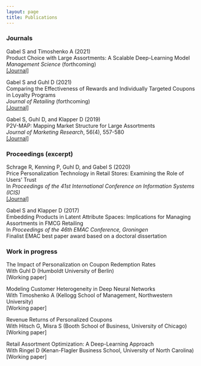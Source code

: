 ```yaml
---
layout: page
title: Publications
---
```



### Journals

Gabel S and Timoshenko A (2021) <br>
Product Choice with Large Assortments: A Scalable Deep-Learning Model <br>
_Management Science_ (forthcoming) <br>
[[Journal]](https://doi.org/10.1287/mnsc.2021.3969)

Gabel S and Guhl D (2021) <br>
Comparing the Effectiveness of Rewards and Individually Targeted Coupons in Loyalty Programs <br>
_Journal of Retailing_ (forthcoming) <br>
[[Journal]](https://doi.org/10.1016/j.jretai.2021.08.001)

Gabel S, Guhl D, and Klapper D (2019) <br>
P2V-MAP: Mapping Market Structure for Large Assortments <br>
_Journal of Marketing Research_, 56(4), 557-580 <br>
[[Journal]](https://doi.org/10.1177%2F0022243719833631)

### Proceedings (excerpt)

Schrage R, Kenning P, Guhl D, and Gabel S (2020) <br>
Price Personalization Technology in Retail Stores: Examining the Role of Users’ Trust <br>
In _Proceedings of the 41st International Conference on Information Systems (ICIS)_ <br>
[[Journal]](https://aisel.aisnet.org/icis2020/implement_adopt/implement_adopt/7/)

Gabel S and Klapper D (2017) <br>
Embedding Products in Latent Attribute Spaces: Implications for Managing Assortments in FMCG Retailing <br>
In _Proceedings of the 46th EMAC Conference, Groningen_ <br>
Finalist EMAC best paper award based on a doctoral dissertation

### Work in progress

The Impact of Personalization on Coupon Redemption Rates <br>
With Guhl D (Humboldt University of Berlin) <br>
[Working paper]

Modeling Customer Heterogeneity in Deep Neural Networks <br>
With Timoshenko A (Kellogg School of Management, Northwestern University) <br>
[Working paper]

Revenue Returns of Personalized Coupons <br>
With Hitsch G, Misra S (Booth School of Business, University of Chicago) <br>
[Working paper]

Retail Assortment Optimization: A Deep-Learning Approach <br>
With Ringel D (Kenan-Flagler Business School, University of North Carolina) <br>
[Working paper]
